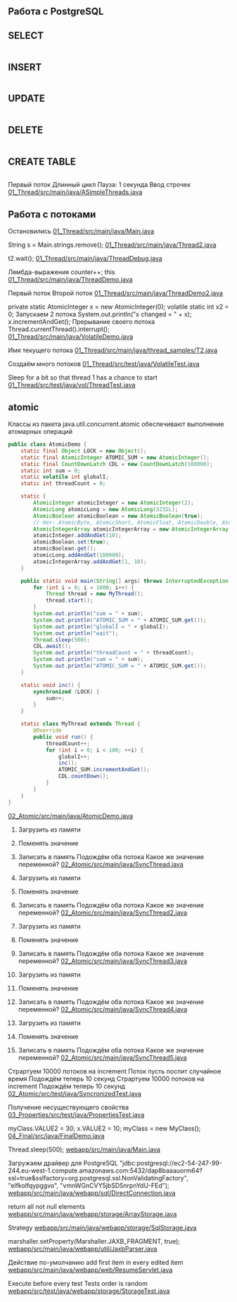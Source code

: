 <!-- doc.py -->
﻿Работа с PostgreSQL
-------------------


SELECT
------

``` SQL

```

INSERT
------
``` SQL

```


UPDATE
------
``` SQL

```


DELETE
------
``` SQL

```


CREATE TABLE
------------
``` SQL

```


Первый поток
Длинный цикл
Пауза: 1 секунда
Ввод строчек
[01_Thread/src/main/java/ASimpleThreads.java](01_Thread/src/main/java/ASimpleThreads.java)

Работа с потоками
-----------------
Остановились
[01_Thread/src/main/java/Main.java](01_Thread/src/main/java/Main.java)

String s = Main.strings.remove();
[01_Thread/src/main/java/Thread2.java](01_Thread/src/main/java/Thread2.java)

t2.wait();
[01_Thread/src/main/java/ThreadDebug.java](01_Thread/src/main/java/ThreadDebug.java)

Лямбда-выражения
counter++;
this
[01_Thread/src/main/java/ThreadDemo.java](01_Thread/src/main/java/ThreadDemo.java)

Первый поток
Второй поток
[01_Thread/src/main/java/ThreadDemo2.java](01_Thread/src/main/java/ThreadDemo2.java)

private static AtomicInteger x = new AtomicInteger(0);
volatile static int x2 = 0;
Запускаем 2 потока
System.out.println("x changed = " + x);
x.incrementAndGet();
Прерывание своего потока
Thread.currentThread().interrupt();
[01_Thread/src/main/java/VolatileDemo.java](01_Thread/src/main/java/VolatileDemo.java)

Имя текущего потока
[01_Thread/src/main/java/thread_samples/T2.java](01_Thread/src/main/java/thread_samples/T2.java)

Создаём много потоков
[01_Thread/src/test/java/VolatileTest.java](01_Thread/src/test/java/VolatileTest.java)

Sleep for a bit so that thread 1 has a chance to start
[01_Thread/src/test/java/vol/ThreadTest.java](01_Thread/src/test/java/vol/ThreadTest.java)

atomic
------
Классы из пакета java.util.concurrent.atomic обеспечивают
выполнение атомарных операций
``` java
public class AtomicDemo {
    static final Object LOCK = new Object();
    static final AtomicInteger ATOMIC_SUM = new AtomicInteger();
    static final CountDownLatch CDL = new CountDownLatch(100000);
    static int sum = 0;
    static volatile int globalI;
    static int threadCount = 0;

    static {
        AtomicInteger atomicInteger = new AtomicInteger(2);
        AtomicLong atomicLong = new AtomicLong(3232L);
        AtomicBoolean atomicBoolean = new AtomicBoolean(true);
        // Нет: AtomicByte, AtomicShort, AtomicFloat, AtomicDouble, AtomicString
        AtomicIntegerArray atomicIntegerArray = new AtomicIntegerArray(new int[]{1, 3, 4});
        atomicInteger.addAndGet(10);
        atomicBoolean.set(true);
        atomicBoolean.get();
        atomicLong.addAndGet(100000);
        atomicIntegerArray.addAndGet(1, 10);
    }

    public static void main(String[] args) throws InterruptedException {
        for (int i = 0; i < 1000; i++) {
            Thread thread = new MyThread();
            thread.start();
        }
        System.out.println("sum = " + sum);
        System.out.println("ATOMIC_SUM = " + ATOMIC_SUM.get());
        System.out.println("globalI = " + globalI);
        System.out.println("wait");
        Thread.sleep(500);
        CDL.await();
        System.out.println("threadCount = " + threadCount);
        System.out.println("sum = " + sum);
        System.out.println("ATOMIC_SUM = " + ATOMIC_SUM.get());
    }

    static void inc() {
        synchronized (LOCK) {
            sum++;
        }
    }

    static class MyThread extends Thread {
        @Override
        public void run() {
            threadCount++;
            for (int i = 0; i < 100; ++i) {
                globalI++;
                inc();
                ATOMIC_SUM.incrementAndGet();
                CDL.countDown();
            }
        }
    }
}
```

[02_Atomic/src/main/java/AtomicDemo.java](02_Atomic/src/main/java/AtomicDemo.java)

1. Загрузить из памяти
2. Поменять значение
3. Записать в память
Подождём оба потока
Какое же значение переменной?
[02_Atomic/src/main/java/SyncThread.java](02_Atomic/src/main/java/SyncThread.java)

1. Загрузить из памяти
2. Поменять значение
3. Записать в память
Подождём оба потока
Какое же значение переменной?
[02_Atomic/src/main/java/SyncThread2.java](02_Atomic/src/main/java/SyncThread2.java)

1. Загрузить из памяти
2. Поменять значение
3. Записать в память
Подождём оба потока
Какое же значение переменной?
[02_Atomic/src/main/java/SyncThread3.java](02_Atomic/src/main/java/SyncThread3.java)

1. Загрузить из памяти
2. Поменять значение
3. Записать в память
Подождём оба потока
Какое же значение переменной?
[02_Atomic/src/main/java/SyncThread4.java](02_Atomic/src/main/java/SyncThread4.java)

1. Загрузить из памяти
2. Поменять значение
3. Записать в память
Подождём оба потока
Какое же значение переменной?
[02_Atomic/src/main/java/SyncThread5.java](02_Atomic/src/main/java/SyncThread5.java)

Страртуем 10000 потоков на increment
Поток пусть поспит случайное время
Подождём теперь 10 секунд
Страртуем 10000 потоков на increment
Подождём теперь 10 секунд
[02_Atomic/src/test/java/SyncronizedTest.java](02_Atomic/src/test/java/SyncronizedTest.java)

Получение несуществующего свойства
[03_Properties/src/test/java/PropertiesTest.java](03_Properties/src/test/java/PropertiesTest.java)

myClass.VALUE2 = 30;
x.VALUE2 = 10;
myClass = new MyClass();
[04_Final/src/java/FinalDemo.java](04_Final/src/java/FinalDemo.java)

Thread.sleep(500);
[webapp/src/main/java/Main.java](webapp/src/main/java/Main.java)

Загружаем драйвер для PostgreSQL
"jdbc:postgresql://ec2-54-247-99-244.eu-west-1.compute.amazonaws.com:5432/dap8baaauorm64?ssl=true&sslfactory=org.postgresql.ssl.NonValidatingFactory",
"elfkolfqypggvo", "vmnWGnCVY5jbSD5nrpnYdU-FEd");
[webapp/src/main/java/webapp/sql/DirectConnection.java](webapp/src/main/java/webapp/sql/DirectConnection.java)

return all not null elements
[webapp/src/main/java/webapp/storage/ArrayStorage.java](webapp/src/main/java/webapp/storage/ArrayStorage.java)

Strategy
[webapp/src/main/java/webapp/storage/SqlStorage.java](webapp/src/main/java/webapp/storage/SqlStorage.java)

marshaller.setProperty(Marshaller.JAXB_FRAGMENT, true);
[webapp/src/main/java/webapp/util/JaxbParser.java](webapp/src/main/java/webapp/util/JaxbParser.java)

Действие по-умолчанию
add first item in every edited item
[webapp/src/main/java/webapp/web/ResumeServlet.java](webapp/src/main/java/webapp/web/ResumeServlet.java)

Execute before every test
Tests order is random
[webapp/src/test/java/webapp/storage/StorageTest.java](webapp/src/test/java/webapp/storage/StorageTest.java)

